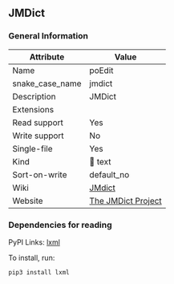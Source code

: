 ## JMDict

### General Information

| Attribute       | Value                                                            |
| --------------- | ---------------------------------------------------------------- |
| Name            | poEdit                                                           |
| snake_case_name | jmdict                                                           |
| Description     | JMDict                                                           |
| Extensions      |                                                                  |
| Read support    | Yes                                                              |
| Write support   | No                                                               |
| Single-file     | Yes                                                              |
| Kind            | 📝 text                                                           |
| Sort-on-write   | default_no                                                       |
| Wiki            | [JMdict](https://en.wikipedia.org/wiki/JMdict)                   |
| Website         | [The JMDict Project](https://www.edrdg.org/jmdict/j_jmdict.html) |

### Dependencies for reading

PyPI Links: [lxml](https://pypi.org/project/lxml)

To install, run:

```
pip3 install lxml
```



